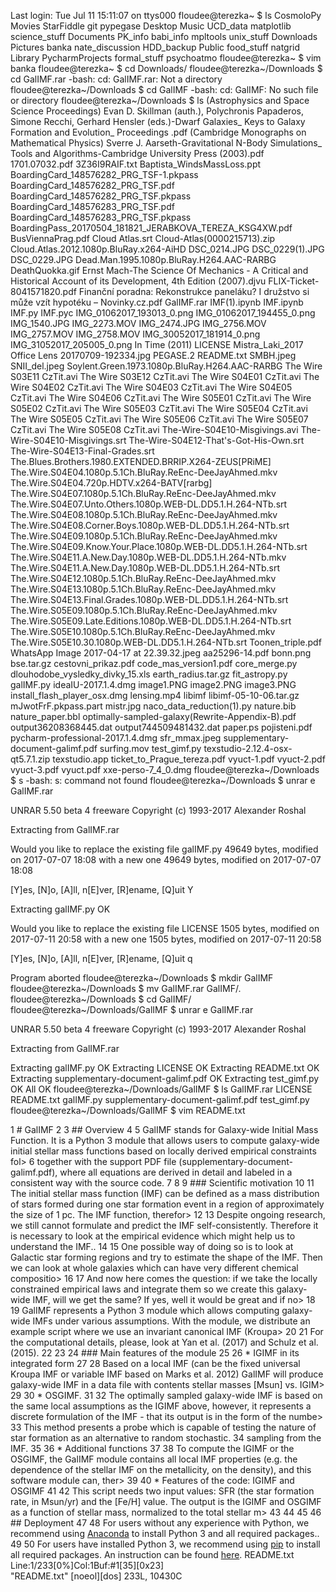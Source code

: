 Last login: Tue Jul 11 15:11:07 on ttys000
floudee@terezka~ $ ls
CosmoloPy       Movies          StarFiddle      git             pypegase
Desktop         Music           UCD_data        matplotlib      science_stuff
Documents       PK_info         babi_info       mpltools        unix_stuff
Downloads       Pictures        banka           nate_discussion
HDD_backup      Public          food_stuff      natgrid
Library         PycharmProjects formal_stuff    psychoatmo
floudee@terezka~ $ vim banka 
floudee@terezka~ $ cd Downloads/
floudee@terezka~/Downloads $ cd GalIMF.rar 
-bash: cd: GalIMF.rar: Not a directory
floudee@terezka~/Downloads $ cd GalIMF
-bash: cd: GalIMF: No such file or directory
floudee@terezka~/Downloads $ ls
(Astrophysics and Space Science Proceedings) Evan D. Skillman (auth.), Polychronis Papaderos, Simone Recchi, Gerhard Hensler (eds.)-Dwarf Galaxies_ Keys to Galaxy Formation and Evolution_ Proceedings .pdf
(Cambridge Monographs on Mathematical Physics) Sverre J. Aarseth-Gravitational N-Body Simulations_ Tools and Algorithms-Cambridge University Press (2003).pdf
1701.07032.pdf
3Z36I9RAIF.txt
Baptista_WindsMassLoss.ppt
BoardingCard_148576282_PRG_TSF-1.pkpass
BoardingCard_148576282_PRG_TSF.pdf
BoardingCard_148576282_PRG_TSF.pkpass
BoardingCard_148576283_PRG_TSF.pdf
BoardingCard_148576283_PRG_TSF.pkpass
BoardingPass_20170504_181821_JERABKOVA_TEREZA_KSG4XW.pdf
BusViennaPrag.pdf
Cloud Atlas.srt
Cloud-Atlas(0000215713).zip
Cloud.Atlas.2012.1080p.BluRay.x264-AiHD
DSC_0214.JPG
DSC_0229(1).JPG
DSC_0229.JPG
Dead.Man.1995.1080p.BluRay.H264.AAC-RARBG
DeathQuokka.gif
Ernst Mach-The Science Of Mechanics - A Critical and Historical Account of its Development, 4th Edition (2007).djvu
FLIX-Ticket-8041571820.pdf
Finanční poradna: Rekonstrukce paneláku? I družstvo si může vzít hypotéku – Novinky.cz.pdf
GalIMF.rar
IMF(1).ipynb
IMF.ipynb
IMF.py
IMF.pyc
IMG_01062017_193013_0.png
IMG_01062017_194455_0.png
IMG_1540.JPG
IMG_2273.MOV
IMG_2474.JPG
IMG_2756.MOV
IMG_2757.MOV
IMG_2758.MOV
IMG_30052017_181914_0.png
IMG_31052017_205005_0.png
In Time (2011)
LICENSE
Mistra_Laki_2017
Office Lens 20170709-192334.jpg
PEGASE.2
README.txt
SMBH.jpeg
SNII_del.jpeg
Soylent.Green.1973.1080p.BluRay.H264.AAC-RARBG
The Wire S03E11 CzTit.avi
The Wire S03E12 CzTit.avi
The Wire S04E01 CzTit.avi
The Wire S04E02 CzTit.avi
The Wire S04E03 CzTit.avi
The Wire S04E05 CzTit.avi
The Wire S04E06 CzTit.avi
The Wire S05E01 CzTit.avi
The Wire S05E02 CzTit.avi
The Wire S05E03 CzTit.avi
The Wire S05E04 CzTit.avi
The Wire S05E05 CzTit.avi
The Wire S05E06 CzTit.avi
The Wire S05E07 CzTit.avi
The Wire S05E08 CzTit.avi
The-Wire-S04E10-Misgivings.avi
The-Wire-S04E10-Misgivings.srt
The-Wire-S04E12-That's-Got-His-Own.srt
The-Wire-S04E13-Final-Grades.srt
The.Blues.Brothers.1980.EXTENDED.BRRIP.X264-ZEUS[PRiME]
The.Wire.S04E04.1080p.5.1Ch.BluRay.ReEnc-DeeJayAhmed.mkv
The.Wire.S04E04.720p.HDTV.x264-BATV[rarbg]
The.Wire.S04E07.1080p.5.1Ch.BluRay.ReEnc-DeeJayAhmed.mkv
The.Wire.S04E07.Unto.Others.1080p.WEB-DL.DD5.1.H.264-NTb.srt
The.Wire.S04E08.1080p.5.1Ch.BluRay.ReEnc-DeeJayAhmed.mkv
The.Wire.S04E08.Corner.Boys.1080p.WEB-DL.DD5.1.H.264-NTb.srt
The.Wire.S04E09.1080p.5.1Ch.BluRay.ReEnc-DeeJayAhmed.mkv
The.Wire.S04E09.Know.Your.Place.1080p.WEB-DL.DD5.1.H.264-NTb.srt
The.Wire.S04E11.A.New.Day.1080p.WEB-DL.DD5.1.H.264-NTb.mkv
The.Wire.S04E11.A.New.Day.1080p.WEB-DL.DD5.1.H.264-NTb.srt
The.Wire.S04E12.1080p.5.1Ch.BluRay.ReEnc-DeeJayAhmed.mkv
The.Wire.S04E13.1080p.5.1Ch.BluRay.ReEnc-DeeJayAhmed.mkv
The.Wire.S04E13.Final.Grades.1080p.WEB-DL.DD5.1.H.264-NTb.srt
The.Wire.S05E09.1080p.5.1Ch.BluRay.ReEnc-DeeJayAhmed.mkv
The.Wire.S05E09.Late.Editions.1080p.WEB-DL.DD5.1.H.264-NTb.srt
The.Wire.S05E10.1080p.5.1Ch.BluRay.ReEnc-DeeJayAhmed.mkv
The.Wire.S05E10.30.1080p.WEB-DL.DD5.1.H.264-NTb.srt
Toonen_triple.pdf
WhatsApp Image 2017-04-17 at 22.39.32.jpeg
aa25296-14.pdf
bonn.png
bse.tar.gz
cestovni_prikaz.pdf
code_mas_version1.pdf
core_merge.py
dlouhodobe_vysledky_divky_15.xls
earth_radius.tar.gz
fit_astropy.py
galIMF.py
ideaIU-2017.1.4.dmg
image1.PNG
image2.PNG
image3.PNG
install_flash_player_osx.dmg
lensing.mp4
libimf
libimf-05-10-06.tar.gz
mJwotFrF.pkpass.part
mistr.jpg
naco_data_reduction(1).py
nature.bib
nature_paper.bbl
optimally-sampled-galaxy(Rewrite-Appendix-B).pdf
output36208368445.dat
output744509481432.dat
paper.ps
pojisteni.pdf
pycharm-professional-2017.1.4.dmg
sfr_mmax.jpeg
supplementary-document-galimf.pdf
surfing.mov
test_gimf.py
texstudio-2.12.4-osx-qt5.7.1.zip
texstudio.app
ticket_to_Prague_tereza.pdf
vyuct-1.pdf
vyuct-2.pdf
vyuct-3.pdf
vyuct.pdf
xxe-perso-7_4_0.dmg
floudee@terezka~/Downloads $ s
-bash: s: command not found
floudee@terezka~/Downloads $ unrar e GalIMF.rar 

UNRAR 5.50 beta 4 freeware      Copyright (c) 1993-2017 Alexander Roshal


Extracting from GalIMF.rar


Would you like to replace the existing file galIMF.py
 49649 bytes, modified on 2017-07-07 18:08
with a new one
 49649 bytes, modified on 2017-07-07 18:08

[Y]es, [N]o, [A]ll, n[E]ver, [R]ename, [Q]uit Y

Extracting  galIMF.py                                                 OK 

Would you like to replace the existing file LICENSE
  1505 bytes, modified on 2017-07-11 20:58
with a new one
  1505 bytes, modified on 2017-07-11 20:58

[Y]es, [N]o, [A]ll, n[E]ver, [R]ename, [Q]uit q

Program aborted
floudee@terezka~/Downloads $ mkdir GalIMF
floudee@terezka~/Downloads $ mv GalIMF.rar GalIMF/.
floudee@terezka~/Downloads $ cd GalIMF/
floudee@terezka~/Downloads/GalIMF $ unrar e GalIMF.rar 

UNRAR 5.50 beta 4 freeware      Copyright (c) 1993-2017 Alexander Roshal


Extracting from GalIMF.rar

Extracting  galIMF.py                                                 OK 
Extracting  LICENSE                                                   OK 
Extracting  README.txt                                                OK 
Extracting  supplementary-document-galimf.pdf                         OK 
Extracting  test_gimf.py                                              OK 
All OK
floudee@terezka~/Downloads/GalIMF $ ls
GalIMF.rar                        LICENSE                           README.txt                        galIMF.py                         supplementary-document-galimf.pdf test_gimf.py
floudee@terezka~/Downloads/GalIMF $ vim README.txt 

  1 # GalIMF
  2 
  3 ## Overview
  4 
  5 GalIMF stands for Galaxy-wide Initial Mass Function. It is a Python 3 module that allows users to compute galaxy-wide initial stellar mass functions based on locally derived empirical constraints fol>
  6 together with the support PDF file (supplementary-document-galimf.pdf), where all equations are derived in detail and labeled in a consistent way with the source code.
  7 
  8 
  9 ### Scientific motivation
 10 
 11 The initial stellar mass function (IMF) can be defined as a mass distribution of stars formed during one star formation event in a region of approximately the size of 1 pc. The IMF function, therefor>
 12 
 13 Despite ongoing research, we still cannot formulate and predict the IMF self-consistently. Therefore it is necessary to look at the empirical evidence which might help us to understand the IMF..
 14 
 15 One possible way of doing so is to look at Galactic star forming regions and try to estimate the shape of the IMF. Then we can look at whole galaxies which can have very different chemical compositio>
 16 
 17 And now here comes the question: if we take the locally constrained empirical laws and integrate them so we create this galaxy-wide IMF, will we get the same? If yes, well it would be great and if no>
 18 
 19 GalIMF represents a Python 3 module which allows computing galaxy-wide IMFs under various assumptions. With the module, we distribute an example script where we use an invariant canonical IMF (Kroupa>
 20 
 21 For the computational details, please, look at Yan et al. (2017) and Schulz et al. (2015).
 22 
 23 
 24 ### Main features of the module
 25 
 26 * IGIMF in its integrated form
 27 
 28 Based on a local IMF (can be the fixed universal Kroupa IMF or variable IMF based on Marks et al. 2012) GalIMF will produce galaxy-wide IMF in a data file with contents stellar masses [Msun] vs. IGIM>
 29 
 30 * OSGIMF.
 31 
 32 The optimally sampled galaxy-wide IMF is based on the same local assumptions as the IGIMF above, however, it represents a discrete formulation of the IMF - that its output is in the form of the numbe>
 33 This method presents a probe which is capable of testing the nature of star formation as an alternative to random stochastic.
 34 sampling from the IMF.
 35 
 36 * Additional functions
 37 
 38 To compute the IGIMF or the OSGIMF, the GalIMF module contains all local IMF properties (e.g. the dependence of the stellar IMF on the metallicity, on the density), and this software module can, ther>
 39 
 40 * Features of the code: IGIMF and OSGIMF
 41 
 42 This script needs two input values: SFR (the star formation rate, in Msun/yr) and the [Fe/H] value. The output is the IGIMF and OSGIMF as a function of stellar mass, normalized to the total stellar m>
 43 
 44 
 45 
 46 ## Deployment
 47 
 48 For users without any experience with Python, we recommend using [Anaconda](https://www.continuum.io/) to install Python 3 and all required packages..
 49 
 50 For users have installed Python 3, we recommend using [pip](https://pip.pypa.io/en/stable/) to install all required packages. An instruction can be found [here](https://www.scipy.org/install.html).
README.txt  Line:1/233[0%]Col:1Buf:#1[35][0x23]                                                                                                                                                             
"README.txt" [noeol][dos] 233L, 10430C
